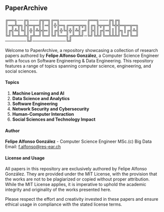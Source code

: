 ## PaperArchive

╔══╗──╔╗───╔╦═╗╔═╗─────────╔══╗───╔╗╔╗
║═╦╩╦╗╠╬═╦═╣║═╣║╬╠═╗╔═╦═╦╦╗║╔╗╠╦╦═╣╚╬╬═╦═╦═╗
║╔╣╩╣╚╣║╬║╩╬╬═║║╔╣╬╚╣╬║╩╣╔╝║╠╣║╔╣═╣║║╠╗║╔╣╩╣
╚╝╚═╩═╩╣╔╩═╝╚═╝╚╝╚══╣╔╩═╩╝─╚╝╚╩╝╚═╩╩╩╝╚═╝╚═╝
───────╚╝───────────╚╝

Welcome to PaperArchive, a repository showcasing a collection of research papers authored by **Felipe Alfonso González**, a Computer Science Engineer with a focus on Software Engineering & Data Engineering. This repository features a range of topics spanning computer science, engineering, and social sciences.

#### Topics

1. **Machine Learning and AI**
2. **Data Science and Analytics**
3. **Software Engineering**
4. **Network Security and Cybersecurity**
5. **Human-Computer Interaction**
6. **Social Sciences and Technology Impact**

#### Author

**Felipe Alfonso González** - Computer Science Engineer MSc.(c) Big Data  
Email: [f.alfonso@res-ear.ch](mailto:f.alfonso@res-ear.ch)

#### License and Usage

All papers in this repository are exclusively authored by Felipe Alfonso González. They are provided under the MIT License, with the provision that the works are not to be plagiarized or copied without proper attribution. While the MIT License applies, it is imperative to uphold the academic integrity and originality of the works presented here.

Please respect the effort and creativity invested in these papers and ensure ethical usage in compliance with the stated license terms.

